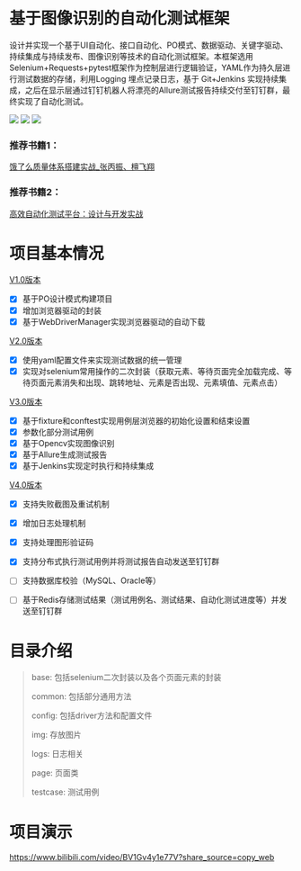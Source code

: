 
# 基于图像识别的自动化测试框架
设计并实现一个基于UI自动化、接口自动化、PO模式、数据驱动、关键字驱动、持续集成与持续发布、图像识别等技术的自动化测试框架。本框架选用 Selenium+Requests+pytest框架作为控制层进行逻辑验证，YAML作为持久层进行测试数据的存储，利用Logging 埋点记录日志，基于 Git+Jenkins 实现持续集成，之后在显示层通过钉钉机器人将漂亮的Allure测试报告持续交付至钉钉群，最终实现了自动化测试。


![](https://img.shields.io/badge/python-%3E%3D3.9-brightgreen)
![](https://img.shields.io/badge/License-MIT-blue)
![](https://img.shields.io/badge/version-4.0-yellowgreen)


### 推荐书籍1：
[饿了么质量体系搭建实战_张丙振、檀飞翔](https://weread.qq.com/web/bookDetail/9cb32f10721a48be9cbdc2a)
### 推荐书籍2：
[高效自动化测试平台：设计与开发实战](https://weread.qq.com/web/bookDetail/4ce323907204397b4cedf59)

# 项目基本情况
[V1.0版本](https://github.com/huangyong2002/Hy-UiTest-Framework/tree/V1.0)  
- [x] 基于PO设计模式构建项目
- [x] 增加浏览器驱动的封装
- [x] 基于WebDriverManager实现浏览器驱动的自动下载

[V2.0版本](https://github.com/huangyong2002/Hy-UiTest-Framework/tree/V2.0)  
- [x] 使用yaml配置文件来实现测试数据的统一管理
- [x] 实现对selenium常用操作的二次封装（获取元素、等待页面完全加载完成、等待页面元素消失和出现、跳转地址、元素是否出现、元素填值、元素点击）

[V3.0版本](https://github.com/huangyong2002/Hy-UiTest-Framework/tree/V3.0)  
- [x] 基于fixture和conftest实现用例层浏览器的初始化设置和结束设置
- [x] 参数化部分测试用例
- [x] 基于Opencv实现图像识别
- [x] 基于Allure生成测试报告
- [x] 基于Jenkins实现定时执行和持续集成

[V4.0版本](https://github.com/huangyong2002/Hy-UiTest-Framework/tree/V4.0)
- [x] 支持失败截图及重试机制
- [x] 增加日志处理机制
- [x] 支持处理图形验证码
- [x] 支持分布式执行测试用例并将测试报告自动发送至钉钉群
- [ ] 支持数据库校验（MySQL、Oracle等）
- [ ] 基于Redis存储测试结果（测试用例名、测试结果、自动化测试进度等）并发送至钉钉群



 


# 目录介绍
> base: 包括selenium二次封装以及各个页面元素的封装
> 
> common: 包括部分通用方法
> 
> config: 包括driver方法和配置文件
> 
> img: 存放图片
> 
> logs: 日志相关
> 
> page: 页面类
> 
> testcase: 测试用例
# 项目演示
https://www.bilibili.com/video/BV1Gv4y1e77V?share_source=copy_web
